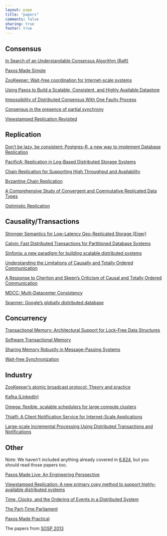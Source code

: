 ```yaml
---
layout: page
title: "papers"
comments: false
sharing: true
footer: true
---
```


Consensus
---------

[In Search of an Understandable Consensus Algorithm (Raft)](https://ramcloud.stanford.edu/wiki/download/attachments/11370504/raft.pdf)

[Paxos Made Simple](http://research.microsoft.com/en-us/um/people/lamport/pubs/paxos-simple.pdf)

[ZooKeeper: Wait-free coordination for Internet-scale systems](http://static.usenix.org/event/usenix10/tech/full_papers/Hunt.pdf)

[Using Paxos to Build a Scalable, Consistent, and Highly Available Datastore](http://goo.gl/N5fPj)

[Impossibility of Distributed Consensus With One Faulty Process ](http://macs.citadel.edu/rudolphg/csci604/ImpossibilityofConsensus.pdf)

[Consensus in the presence of partial synchrony](http://doi.acm.org/10.1145/42282.42283)

[Viewstamped Replication Revisited](http://pmg.csail.mit.edu/papers/vr-revisited.pdf)

Replication
-----------

[Don’t be lazy, be consistent:  Postgres-R, a new way to implement Database Replication](http://pdf.aminer.org/000/642/954/don_t_be_lazy_be_consistent_postgres_r_a_new.pdf)

[PacificA: Replication in Log-Based Distributed Storage Systems](http://research.microsoft.com/apps/mobile/Publication.aspx?id=66814)

[Chain Replication for Supporting High Throughput and Availability](https://www.usenix.org/legacy/event/osdi04/tech/full_papers/renesse/renesse.pdf)

[Byzantine Chain Replication](http://www.cs.cornell.edu/home/rvr/newpapers/opodis2012.pdf)

[A Comprehensive Study of Convergent and Commutative Replicated Data Types](http://hal.upmc.fr/docs/00/55/55/88/PDF/techreport.pdf)

[Optimistic Replication](http://www.ysaito.com/survey.pdf)

Causality/Transactions
----------------------

[Stronger Semantics for Low-Latency Geo-Replicated Storage (Eiger)](http://www.cs.cmu.edu/~dga/papers/eiger-nsdi2013.pdf)

[Calvin:  Fast Distributed Transactions for Partitioned Database Systems](http://cs-www.cs.yale.edu/homes/dna/papers/calvin-sigmod12.pdf)

[Sinfonia: a new paradigm for building scalable distributed systems](http://www.cs.princeton.edu/courses/archive/fall08/cos597B/papers/sinfonia.pdf)

[Understanding the Limitations of Causally and Totally Ordered Communication](http://cs3.ist.unomaha.edu/~stanw/papers/93-catocs.pdf)

[A Response to Cheriton and Skeen’s Criticism of Causal and Totally Ordered Communication](http://www.csie.fju.edu.tw/~yeh/research/papers/os-reading-list/birman93response-to-cheriton.pdf)

[MDCC: Multi-Datacenter Consistency](https://amplab.cs.berkeley.edu/wp-content/uploads/2013/03/mdcc-eurosys13.pdf)

[Spanner: Google’s globally distributed database](https://www.usenix.org/system/files/conference/osdi12/osdi12-final-16.pdf)

Concurrency
-----------

[Transactional Memory: Architectural Support for Lock-Free Data Structures](http://dl.acm.org/citation.cfm?id=165164)

[Software Transactional Memory](http://www.springerlink.com/content/f0m4j542v48avwtt)

[Sharing Memory Robustly in Message-Passing Systems](http://dl.acm.org/citation.cfm?id=200869)

[Wait-free Synchronization](http://doi.acm.org/10.1145/114005.102808)

Industry
--------

[ZooKeeper’s atomic broadcast protocol: Theory and practice ](http://www.tcs.hut.fi/Studies/T-79.5001/reports/2012-deSouzaMedeiros.pdf)

[Kafka (LinkedIn)](http://research.microsoft.com/en-us/UM/people/srikanth/netdb11/netdb11papers/netdb11-final12.pdf)

[Omega: ﬂexible, scalable schedulers for large compute clusters](http://eurosys2013.tudos.org/wp-content/uploads/2013/paper/Schwarzkopf.pdf)

[Thialfi: A Client Notification Service for Internet-Scale Applications](http://www.cs.columbia.edu/~lierranli/coms6998-11Fall2012/papers/thia_sosp2011.pdf)

[Large-scale Incremental Processing Using Distributed Transactions and Notifications](http://research.google.com/pubs/pub36726.html)

Other
-----

Note: We haven't included anything already covered in [6.824](http://pdos.csail.mit.edu/6.824/schedule.html), but you should read those papers too.

[Paxos Made Live: An Engineering Perspective](http://ece842.com/S13/readings/chandra2007.pdf)

[Viewstamped Replication:  A new primary copy method to support highly-available distributed systems](http://www.cs.princeton.edu/courses/archive/fall11/cos518/papers/viewstamped.pdf)

[Time, Clocks, and the Ordering of Events in a Distributed System](http://research.microsoft.com/en-us/um/people/lamport/pubs/time-clocks.pdf)

[The Part-Time Parliament](http://research.microsoft.com/en-us/um/people/lamport/pubs/lamport-paxos.pdf)

[Paxos Made Practical](http://www.scs.stanford.edu/~dm/home/papers/paxos.pdf)

The papers from [SOSP 2013](http://sigops.org/sosp/sosp13/program.html)